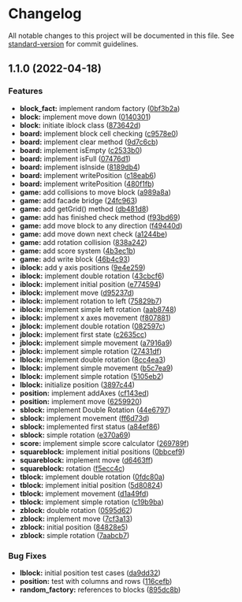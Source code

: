 # Changelog

All notable changes to this project will be documented in this file. See [standard-version](https://github.com/conventional-changelog/standard-version) for commit guidelines.

## 1.1.0 (2022-04-18)


### Features

* **block_fact:** implement random factory ([0bf3b2a](https://github.com/Pablito2020/Tetris/commit/0bf3b2a77ee073280e78915b3ab948173d4d8dca))
* **block:** implement move down ([0140301](https://github.com/Pablito2020/Tetris/commit/0140301017761e5ebacfdcefb0919f05b06f2f13))
* **block:** initiate iblock class ([873642d](https://github.com/Pablito2020/Tetris/commit/873642d38a3509949a2678c76248cdc60ebea451))
* **board:** implement block cell checking ([c9578e0](https://github.com/Pablito2020/Tetris/commit/c9578e0cfd900efa0d522bdd3e4b763c3c326b14))
* **board:** implement clear method ([9d7c6cb](https://github.com/Pablito2020/Tetris/commit/9d7c6cb6d335edb2b8a0a548b39752755586eca0))
* **board:** implement isEmpty ([c2533b0](https://github.com/Pablito2020/Tetris/commit/c2533b0866fa973aece8608c4df11729e2bc8d2f))
* **board:** implement isFull ([07476d1](https://github.com/Pablito2020/Tetris/commit/07476d1426fb3940f830b16787b9e4509c51b421))
* **board:** implement isInside ([8189db4](https://github.com/Pablito2020/Tetris/commit/8189db473a471576c1a7843d2e3f9474c8939564))
* **board:** implement writePosition ([c18eab6](https://github.com/Pablito2020/Tetris/commit/c18eab6ea9c4341b5345b20cc00681dff52f844c))
* **board:** implement writePosition ([480f1fb](https://github.com/Pablito2020/Tetris/commit/480f1fb2fe408b402ba893b6250e2e3568790d8f))
* **game:** add collisions to move block ([a989a8a](https://github.com/Pablito2020/Tetris/commit/a989a8a401f2728a974d9ecd775ee701d7a90d43))
* **game:** add facade bridge ([24fc963](https://github.com/Pablito2020/Tetris/commit/24fc9637eff606ed7c036878536356e7f3c9acc6))
* **game:** add getGrid() method ([db481d8](https://github.com/Pablito2020/Tetris/commit/db481d85cc9efb9396e40eda42858f40dc42c25e))
* **game:** add has finished check method ([f93bd69](https://github.com/Pablito2020/Tetris/commit/f93bd690ca3f5ded30ce112fb95112e8e2b5a9bb))
* **game:** add move block to any direction ([f49440d](https://github.com/Pablito2020/Tetris/commit/f49440d09d24970420caef1699c3ee6d6029c2b1))
* **game:** add move down next check ([a1244be](https://github.com/Pablito2020/Tetris/commit/a1244be5bc5a11c75c33f01932086b1b1ea4974c))
* **game:** add rotation collision ([838a242](https://github.com/Pablito2020/Tetris/commit/838a242753e87c035484799a37c4f88cb0c8530e))
* **game:** add score system ([4b3ec1b](https://github.com/Pablito2020/Tetris/commit/4b3ec1b1a785eef2075e2d971f9510beefec9a44))
* **game:** add write block ([46b4c93](https://github.com/Pablito2020/Tetris/commit/46b4c939c49a4711815f837049db33fea0ef7b22))
* **iblock:** add y axis positions ([9e4e259](https://github.com/Pablito2020/Tetris/commit/9e4e259a8096700f93900314fe299ae488d3110a))
* **iblock:** implement double rotation ([43cbcf6](https://github.com/Pablito2020/Tetris/commit/43cbcf6e86aafa77494e60c10b991f5f71393119))
* **iblock:** implement initial position ([e774594](https://github.com/Pablito2020/Tetris/commit/e774594ac9257e479d54697e9fa76838cf920cb4))
* **iblock:** implement move ([d95237d](https://github.com/Pablito2020/Tetris/commit/d95237d0e47da12d89d0be5b2d0069ffcbc7e298))
* **iblock:** implement rotation to left ([75829b7](https://github.com/Pablito2020/Tetris/commit/75829b79b42d5866898bb855f09eafaaac5e3fef))
* **iblock:** implement simple left rotation ([aab8748](https://github.com/Pablito2020/Tetris/commit/aab8748ba8bf9097a6248cfa01a93e6fb2431a90))
* **iblock:** implement x axes movement ([f807881](https://github.com/Pablito2020/Tetris/commit/f807881f4e2e34e0d4cdf407200d5c31fc8ab900))
* **jblock:** implement double rotation ([082597c](https://github.com/Pablito2020/Tetris/commit/082597c591c2dc1217c9af06f4115089879d6e98))
* **jblock:** implement first state ([c2635cc](https://github.com/Pablito2020/Tetris/commit/c2635cc88e934d0e90eca2375df8cdd65d850878))
* **jblock:** implement simple movement ([a7916a9](https://github.com/Pablito2020/Tetris/commit/a7916a933684e85eff2ad4e9f679bd19fbb00085))
* **jblock:** implement simple rotation ([27431df](https://github.com/Pablito2020/Tetris/commit/27431dfde56a7ea68136bec8bb179595c1450488))
* **lblock:** implement double rotation ([8cc4ea3](https://github.com/Pablito2020/Tetris/commit/8cc4ea3f8a5e98f00b197bd3d49e5fad5e463f7c))
* **lblock:** implement simple movement ([b5c7ea9](https://github.com/Pablito2020/Tetris/commit/b5c7ea9d6c7ae386184d269d4029e7cf9421843a))
* **lblock:** implement simple rotation ([5105eb2](https://github.com/Pablito2020/Tetris/commit/5105eb271eecb6aa2a920c9fe1df1464455f2eb5))
* **lblock:** initialize position ([3897c44](https://github.com/Pablito2020/Tetris/commit/3897c44a6ce8eb9c4f2c0b49326ecd73837f9a96))
* **position:** implement addAxes ([cf143ed](https://github.com/Pablito2020/Tetris/commit/cf143ed23c15cace58c84d883fdfff1e08232fd2))
* **position:** implement move ([6259920](https://github.com/Pablito2020/Tetris/commit/625992034aa65c28694088f4babc0ed17ceb4bc3))
* **sblock:** implement Double Rotation ([44e6797](https://github.com/Pablito2020/Tetris/commit/44e6797d2066c3699ee89c2b80b719202c05ea03))
* **sblock:** implement movement ([ff6d73d](https://github.com/Pablito2020/Tetris/commit/ff6d73d9e5c0d58ae8b10d5bcd2648e1b11f3c9c))
* **sblock:** implemented first status ([a84ef86](https://github.com/Pablito2020/Tetris/commit/a84ef86c3217ff472c73d83cb9886e19827e6542))
* **sblock:** simple rotation ([e370a69](https://github.com/Pablito2020/Tetris/commit/e370a691a9f95678d8af7eccfff7b36c5a7eee8c))
* **score:** implement simple score calculator ([269789f](https://github.com/Pablito2020/Tetris/commit/269789fe3481f6b78b50b6aefd530c09b1c69f4e))
* **squareblock:** implement initial positions ([0bbcef9](https://github.com/Pablito2020/Tetris/commit/0bbcef9b896206a8cf7f74dae56155abb204616d))
* **squareblock:** implement move ([d6463ff](https://github.com/Pablito2020/Tetris/commit/d6463ffc5056f5362678b69ba9bbc7e910908ff4))
* **squareblock:** rotation ([f5ecc4c](https://github.com/Pablito2020/Tetris/commit/f5ecc4c4debab22d9edeae45752a6c99836ec70b))
* **tblock:** implement double rotation ([0fdc80a](https://github.com/Pablito2020/Tetris/commit/0fdc80a0d6f1254fff22b8ff82de9cf6c06a1615))
* **tblock:** implement initial position ([5d80824](https://github.com/Pablito2020/Tetris/commit/5d80824d6a586f84c46b4e7660fbc572b1fc5afd))
* **tblock:** implement movement ([d1a49fd](https://github.com/Pablito2020/Tetris/commit/d1a49fde562a2c41dcd76c8f568d17ad6856849a))
* **tblock:** implement simple rotation ([c19b9ba](https://github.com/Pablito2020/Tetris/commit/c19b9ba5eea1ca0f48037f6df75bdc535422e4ba))
* **zblock:** double rotation ([0595d62](https://github.com/Pablito2020/Tetris/commit/0595d62e99e6806f4ac904e7a6c6334b02b0fa21))
* **zblock:** implement move ([7cf3a13](https://github.com/Pablito2020/Tetris/commit/7cf3a13c4c7ba5b5d840710181e4e1057671d5f5))
* **zblock:** initial position ([84828e5](https://github.com/Pablito2020/Tetris/commit/84828e5bf05cdaec9ad961b10704a98fcac4919e))
* **zblock:** simple rotation ([7aabcb7](https://github.com/Pablito2020/Tetris/commit/7aabcb7873ef74f2ad1cabd488b802937827a472))


### Bug Fixes

* **lblock:** initial position test cases ([da9dd32](https://github.com/Pablito2020/Tetris/commit/da9dd327aefdeb21a5c42c895f968a62328984e4))
* **position:** test with columns and rows ([116cefb](https://github.com/Pablito2020/Tetris/commit/116cefbc633c592a37920c77b3aed46b648bb2ad))
* **random_factory:** references to blocks ([895dc8b](https://github.com/Pablito2020/Tetris/commit/895dc8ba92de458e53317ffb709313d54ba7acce))
